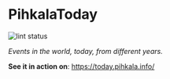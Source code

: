 # PihkalaToday
![lint status](https://github.com/Tutrox/PihkalaToday/actions/workflows/lint.yml/badge.svg)

*Events in the world, today, from different years.*

**See it in action on**: https://today.pihkala.info/
